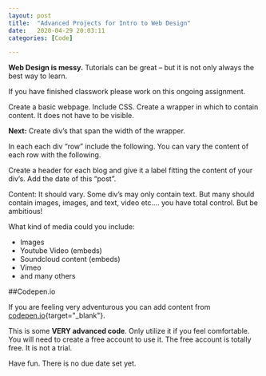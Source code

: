 ```yaml
---
layout: post
title:  "Advanced Projects for Intro to Web Design"
date:   2020-04-29 20:03:11
categories: [Code]

---
```


**Web Design is messy.** Tutorials can be great – but it is not only always the best way to learn.

If you have finished classwork please work on this ongoing assignment.

Create a basic webpage. Include CSS. Create a wrapper in which to contain content. It does not have to be visible.

**Next:** Create div’s that span the width of the wrapper.

In each each div “row” include the following. You can vary the content of each row with the following.

Create a header for each blog and give it a label fitting the content of your div’s.
Add the date of this “post”.

Content: It should vary. Some div’s may only contain text. But many should contain images, images, and text, video etc…. you have total control. But be ambitious!

What kind of media could you include:

- Images
- Youtube Video (embeds)
- Soundcloud content (embeds)
- Vimeo
- and many others

##Codepen.io

If you are feeling very adventurous you can add content from [codepen.io](http://www.codepen.io){target="_blank"}.

This is some **VERY advanced code**. Only utilize it if you feel comfortable. You will need to create a free account to use it. The free account is totally free. It is not a trial.

Have fun. There is no due date set yet.

